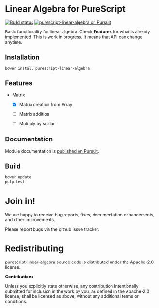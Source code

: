 # Linear Algebra for PureScript

[![Build status](https://travis-ci.org/klangner/purescript-linear-algebra.svg?branch=master)](https://travis-ci.org/klangner/purescript-linear-algebra)
<a href="https://pursuit.purescript.org/packages/purescript-linear-algebra">
  <img src="https://pursuit.purescript.org/packages/purescript-linear-algebra/badge"
       alt="purescript-linear-algebra on Pursuit">
  </img>
</a>

Basic functionality for linear algebra. Check **Features** for what is already implemented.
This is work in progress. It means that API can change anytime.


## Installation

```
bower install purescript-linear-algebra
```

## Features

  * Matrix
    * [x] Matrix creation from Array
    * [ ] Matrix addition
    * [ ] Multiply by scalar


## Documentation

Module documentation is [published on Pursuit](http://pursuit.purescript.org/packages/purescript-linear-algebra).


## Build

```bash
bower update
pulp test
```


# Join in!

We are happy to receive bug reports, fixes, documentation enhancements,
and other improvements.

Please report bugs via the
[github issue tracker](http://github.com/klangner/purescript-linear-algebra/issues).



# Redistributing

purescript-linear-algebra source code is distributed under the Apache-2.0 license.

**Contributions**

Unless you explicitly state otherwise, any contribution intentionally submitted
for inclusion in the work by you, as defined in the Apache-2.0 license, shall be
licensed as above, without any additional terms or conditions.

